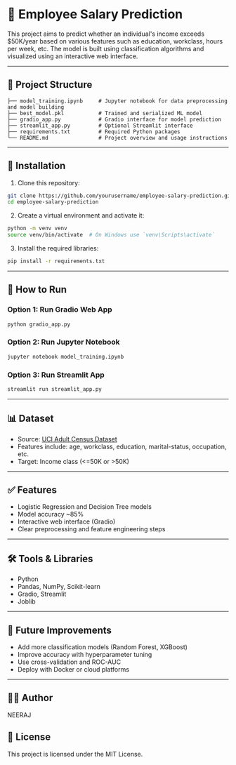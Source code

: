 # 🧠 Employee Salary Prediction

This project aims to predict whether an individual's income exceeds $50K/year based on various features such as education, workclass, hours per week, etc. The model is built using classification algorithms and visualized using an interactive web interface.

---

## 📁 Project Structure

```
├── model_training.ipynb     # Jupyter notebook for data preprocessing and model building
├── best_model.pkl           # Trained and serialized ML model
├── gradio_app.py            # Gradio interface for model prediction
├── streamlit_app.py         # Optional Streamlit interface
├── requirements.txt         # Required Python packages
└── README.md                # Project overview and usage instructions
```

---

## 🔧 Installation

1. Clone this repository:
```bash
git clone https://github.com/yourusername/employee-salary-prediction.git
cd employee-salary-prediction
```

2. Create a virtual environment and activate it:
```bash
python -m venv venv
source venv/bin/activate  # On Windows use `venv\Scripts\activate`
```

3. Install the required libraries:
```bash
pip install -r requirements.txt
```

---

## 🚀 How to Run

### Option 1: Run Gradio Web App
```bash
python gradio_app.py
```

### Option 2: Run Jupyter Notebook
```bash
jupyter notebook model_training.ipynb
```

### Option 3: Run Streamlit App
```bash
streamlit run streamlit_app.py
```

---

## 📊 Dataset

- Source: [UCI Adult Census Dataset](https://archive.ics.uci.edu/ml/datasets/adult)
- Features include: age, workclass, education, marital-status, occupation, etc.
- Target: Income class (<=50K or >50K)

---

## ✅ Features

- Logistic Regression and Decision Tree models
- Model accuracy ~85%
- Interactive web interface (Gradio)
- Clear preprocessing and feature engineering steps

---

## 🛠️ Tools & Libraries

- Python
- Pandas, NumPy, Scikit-learn
- Gradio, Streamlit
- Joblib

---

## 🤖 Future Improvements

- Add more classification models (Random Forest, XGBoost)
- Improve accuracy with hyperparameter tuning
- Use cross-validation and ROC-AUC
- Deploy with Docker or cloud platforms

---

## 🧑‍💻 Author

NEERAJ

## 📄 License

This project is licensed under the MIT License.
